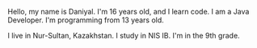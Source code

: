 Hello, my name is Daniyal. I'm 16 years old, and I learn code.
I am a Java Developer. I'm programming from 13 years old.

I live in Nur-Sultan, Kazakhstan.
I study in NIS IB. I'm in the 9th grade.
